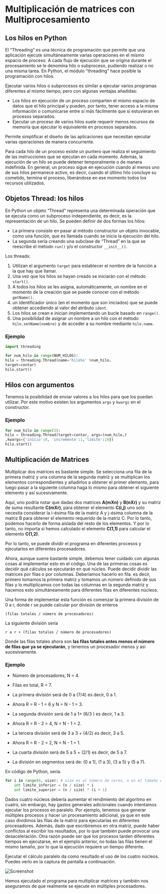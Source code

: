 # Multiplicación de matrices con Multiprocesamiento

## Los hilos en Python

El “Threading” es una técnica de programación que permite que una aplicación ejecute simultáneamente varias operaciones en el mismo espacio de proceso. A cada flujo de ejecución que se origina durante el procesamiento se le denomina hilo o subproceso, pudiendo realizar o no una misma tarea. En Python, el módulo “threading” hace posible la programación con hilos.

Ejecutar varios hilos o subprocesos es similar a ejecutar varios programas diferentes al mismo tiempo, pero con algunas ventajas añadidas:

- Los hilos en ejecución de un proceso comparten el mismo espacio de datos que el hilo principal y pueden, por tanto, tener acceso a la misma información o comunicarse entre sí más fácilmente que si estuvieran en procesos separados.
- Ejecutar un proceso de varios hilos suele requerir menos recursos de memoria que ejecutar lo equivalente en procesos separados. 

Permite simplificar el diseño de las aplicaciones que necesitan ejecutar varias operaciones de manera concurrente.

Para cada hilo de un proceso existe un puntero que realiza el seguimiento de las instrucciones que se ejecutan en cada momento. Además, la ejecución de un hilo se puede detener temporalmente o de manera indefinida. En general, un proceso sigue en ejecución cuando al menos uno de sus hilos permanece activo, es decir, cuando el último hilo concluye su cometido, termina el proceso, liberándose en ese momento todos los recursos utilizados.

## Objetos Thread: los hilos

En Python un objeto “Thread” representa una determinada operación que se ejecuta como un subproceso independiente, es decir, es la representación de un hilo. Se pueden definir de dos formas los hilos:

- La primera consiste en pasar al método constructor un objeto invocable, como una función, que es llamada cuando se inicia la ejecución del hilo.
- La segunda sería creando una subclase de “Thread” en la que se reescribe el método `run()` y/o el constructor `__init__()`.

Los threads:

1. Utilizan el argumento `target` para establecer el nombre de la función a la que hay que llamar. 
2. Una vez que los hilos se hayan creado se iniciarán con el método `start()`. 
3. A todos los hilos se les asigna, automáticamente, un nombre en el momento de la creación que se puede conocer con el método `getName()`. 
4. un identificador único (en el momento que son iniciados) que se puede obtener accediendo al valor del atributo `ident`.
5. Los hilos se crean e inician implementando un bucle basado en `range()`.
6. Una posibilidad de asignar un nombre a un hilo con el método `hilo.setName(nombre)` y de acceder a su nombre mediante `hilo.name`.

### Ejemplo

```python
import threading

for num_hilo in range(NUM_HILOS):
hilo = threading.Thread(name='hilo%s' %num_hilo,
target=contar)
hilo.start()
```

## Hilos con argumentos

Tenemos la posibilidad de enviar valores a los hilos para que los puedan utilizar. Por este motivo existen los argumentos `args` y `kwargs` en el constructor.

### Ejemplo

```python
for num_hilo in range(3):
hilo = threading.Thread(target=contar, args=(num_hilo,)
,kwargs={'inicio':0, 'incremento':1,'limite':10})
hilo.start()
```

## Multiplicación de Matrices

Multiplicar dos matrices es bastante simple. Se selecciona una fila de la primera matriz y una columna de la segunda matriz y se multiplican los elementos correspondientes y añadirlos a obtener el primer elemento, para luego pasar a la siguiente columna haga lo mismo para obtener el siguiente elemento y así sucesivamente.

Aquí, uno podría notar que dadas dos matrices **A(mXn)** y **B(nXr)** y su matriz de suma resultante **C(mXr)**, para obtener el elemento **C(i,j)** uno solo necesita considerar la i-ésima fila de la matriz A y j-ésima columna de la matriz B para obtener el elemento requerido de la matriz C. Por lo tanto, podemos hacerlo de forma aislada del resto de los elementos. Y por lo tanto, no importa si hemos calculado el elemento **C(1,1)** para calcular el elemento **C(1,2)**.

Por lo tanto, se puede dividir el programa en diferentes procesos y ejecutarlos en diferentes procesadores.

Ahora, aunque suene bastante simple, debemos tener cuidado con algunas cosas al implementar esto en el código. Una de las primeras cosas es decidir qué cálculos se ejecutarán en qué núcleo. Puede decidir dividir las matrices por filas o por columnas. Deberíamos hacerlo en fila. es decir, primero tomamos la primera matriz y tomamos un número definido de sus filas y lo multiplicamos con todas las columnas en la segunda matriz y hacemos esto simultáneamente para diferentes filas en diferentes núcleos.

Una forma de implementar esta función es comenzar la primera división de 0 a r, donde r se puede calcular por división de enteros

`(filas totales / número de procesadores)`

La siguiente división sería

`r a r + (filas totales / número de procesadores) `

Donde las filas totales ahora son **las 
filas totales antes menos el número de filas que ya se ejecutarán**, y tenemos un procesador menos y así sucesivamente.

### Ejemplo

- Número de procesadores, N = 4.

- Filas en total, R = 7.

- La primera división será de 0 a (7/4) es decir, 0 a 1.

- Ahora R = R - 1 = 6 y N = N - 1 = 3.

- La segunda división será de 1 a 1+ (6/3 ) es decir, 1 a 3. 

- Ahora R = R - 2 = 4, N = N - 1 = 2.

- La tercera división será de 3 a 3 + (4/2) es decir, 3 a 5.

- Ahora R = R - 2 = 2, N = N - 1 = 1.

- La cuarta división será de 5 a 5 + (2/1) es decir, de 5 a 7.

- La división en segmentos será de: (0 a 1), (1 a 3), (3 a 5) y (5 a 7).

En código de Python, sería.

```python
for i in range(0, size): # size es el número de cores, n es el tamaño de la matriz
    int limite_inferior = (n / size) * i 
    int limite_superior = (n / size) * (i + 1)
```

Dados cuatro núcleos debería aumentar el rendimiento del algoritmo en cuatro, sin embargo, hay gastos generales adicionales cuando intentamos ejecutar los procesos en paralelo. Por ejemplo, tenemos que generar múltiples procesos y hacer un procesamiento adicional, ya que en este caso dividimos las filas de la matriz para ejecutarlas en diferentes procesadores. Además, dado que escribiremos en otra matriz, puede haber conflictos al escribir los resultados, por lo que también puede provocar una desaceleración. Otra razón puede ser que los procesos tarden diferentes tiempos en ejecutarse, en el ejemplo anterior, no todas las filas tienen el mismo tamaño, por lo que la ejecución requiere un tiempo diferente.

Ejecutar el cálculo paralelo da como resultado el uso de los cuatro núcleos. Puedes verlo en la captura de pantalla a continuación.

![Screenshot](screenshot.png)

Hemos ejecutado el programa para multiplicar matrices y también nos aseguramos de que realmente se ejecute en múltiples procesadores.
